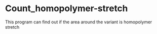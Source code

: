 # Count_homopolymer-stretch
This program can find out if the area around the variant is homopolymer stretch
